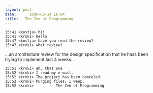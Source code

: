 ```yaml
---
layout: post
date:      2006-06-14 16:04
title:   The Zen of Programming
---
```


    15:41 <kostja> hi!
    15:41 <kroki> hello
    15:47 <kostja> have you read the review?
    15:47 <kroki> what review?

...an architecture review for the design specification that he hass been trying to implement last 4 weeks...

    15:51 <kroki> ah, that one
    15:52 <kroki> I read my e-mail.
    15:52 <kroki> The project has been canceled.
    15:52 <kroki> Purging files, I weep.
    15:52 <kroki>       -- The Zen of Programming
